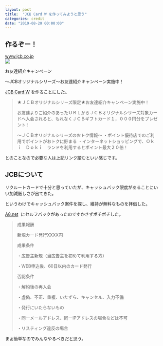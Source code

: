 ```yaml
---
layout: post
title:  "JCB Card W を作ってみようと思う"
categories: credit
date: "2019-08-20 00:00:00"
---
```


## 作るぞー！


<div class="card">
  <a href="https://www.jcb.co.jp/jcb_nyukai/syokaicp_os201904.jsp?brand=1323054+3950+100.html&route=2399&takeone=9999999&campaign=J00000017&webone=wpzy1eTSz9oAuYWedcFA8nr0pXVaNGvccn%2BGm0GNNpY%3D"></a>
  <div class="card__header">
    <a href="https://www.jcb.co.jp/jcb_nyukai/syokaicp_os201904.jsp?brand=1323054+3950+100.html&route=2399&takeone=9999999&campaign=J00000017&webone=wpzy1eTSz9oAuYWedcFA8nr0pXVaNGvccn%2BGm0GNNpY%3D">www.jcb.co.jp</a>
  </div>
  <div class="card__image">
    <img src="https://www.jcb.co.jp/top_images/hd_jcblogo.jpg">
  </div>
  <div class="card__title">
    <p>お友達紹介キャンペーン</p>
  </div>
  <div class="card__description">
    <p>〜JCBオリジナルシリーズ〜お友達紹介キャンペーン実施中！</p>
  </div>
</div>


<a href="https://www.jcb.co.jp/jcb_nyukai/syokaicp_os201904.jsp?brand=1323054+3950+100.html&route=2399&takeone=9999999&campaign=J00000017&webone=wpzy1eTSz9oAuYWedcFA8nr0pXVaNGvccn%2BGm0GNNpY%3D">JCB Card W</a> を作ることにした。

> ★ＪＣＢオリジナルシリーズ限定★お友達紹介キャンペーン実施中！
> 
> お友達よりご紹介のあったＵＲＬからＪＣＢオリジナルシリーズ対象カードへ入会されると、もれなくＪＣＢギフトカード１，０００円分をプレゼント！
> 
> ～ＪＣＢオリジナルシリーズのおトク情報～
> ・ポイント優待店でのご利用でポイントがおトクに貯まる
> ・インターネットショッピングで、Ｏｋｉ　Ｄｏｋｉ　ランドを利用するとポイント最大２０倍！

とのことなので必要な人は上記リンク踏むといい感じです。

## JCBについて

リクルートカードで十分と思っていたが、キャッシュバック限度があることにいい加減厳しさが出てきた。

というわけでキャッシュバック案件を探し、維持が無料なものを拝借した。

<a href="https://px.a8.net/svt/ejp?a8mat=2HFPA9+1I6HLM+0K+ZSD6A" target="_blank" rel="nofollow">A8.net</a>
<img border="0" width="1" height="1" src="https://www11.a8.net/0.gif?a8mat=2HFPA9+1I6HLM+0K+ZSD6A" alt=""> にセルフバックがあったのですかさずポチポチした。

> 成果報酬
>	
> 新規カード発行XXXX円
>	
> 成果条件	
>	
> ・広告主新規（当広告主を初めて利用する方）
>	
> ・WEB申込後、60日以内のカード発行
>	
> 否認条件	
>	
> ・解約後の再入会
>	
> ・虚偽、不正、重複、いたずら、キャンセル、入力不備
>	
> ・発行にいたらないもの
>	
> ・同一メールアドレス、同一IPアドレスの場合などは不可
>	
> ・リスティング違反の場合


まぁ簡単なのでみんなやるべきだと思う。
